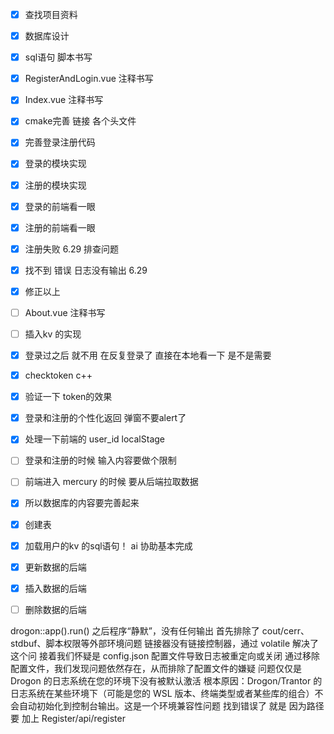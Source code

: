 
* [x] 查找项目资料 
* [x] 数据库设计
* [x] sql语句 脚本书写
* [x] RegisterAndLogin.vue 注释书写
* [x] Index.vue 注释书写
* [x] cmake完善 链接 各个头文件
* [x] 完善登录注册代码
* [x] 登录的模块实现
* [x] 注册的模块实现
* [x] 登录的前端看一眼
* [x] 注册的前端看一眼
* [x] 注册失败 6.29 排查问题 
* [x] 找不到 错误 日志没有输出 6.29
* [x] 修正以上
* [ ] About.vue 注释书写
* [ ] 插入kv 的实现
* [x] 登录过之后 就不用 在反复登录了 直接在本地看一下 是不是需要
* [x] checktoken c++
* [x] 验证一下 token的效果
* [x] 登录和注册的个性化返回 弹窗不要alert了
* [x] 处理一下前端的 user_id localStage
* [ ] 登录和注册的时候 输入内容要做个限制
* [ ] 前端进入 mercury 的时候 要从后端拉取数据
* [x] 所以数据库的内容要完善起来
* [x] 创建表
* [x] 加载用户的kv 的sql语句！ ai 协助基本完成
* [x] 更新数据的后端
* [x] 插入数据的后端
* [ ] 删除数据的后端








drogon::app().run() 之后程序“静默”，没有任何输出
首先排除了 cout/cerr、stdbuf、脚本权限等外部环境问题
链接器没有链接控制器，通过 volatile 解决了这个问
接着我们怀疑是 config.json 配置文件导致日志被重定向或关闭
通过移除配置文件，我们发现问题依然存在，从而排除了配置文件的嫌疑
问题仅仅是 Drogon 的日志系统在您的环境下没有被默认激活
根本原因：Drogon/Trantor 的日志系统在某些环境下（可能是您的 WSL 版本、终端类型或者某些库的组合）不会自动初始化到控制台输出。这是一个环境兼容性问题
找到错误了 就是 因为路径 要 加上 
Register/api/register